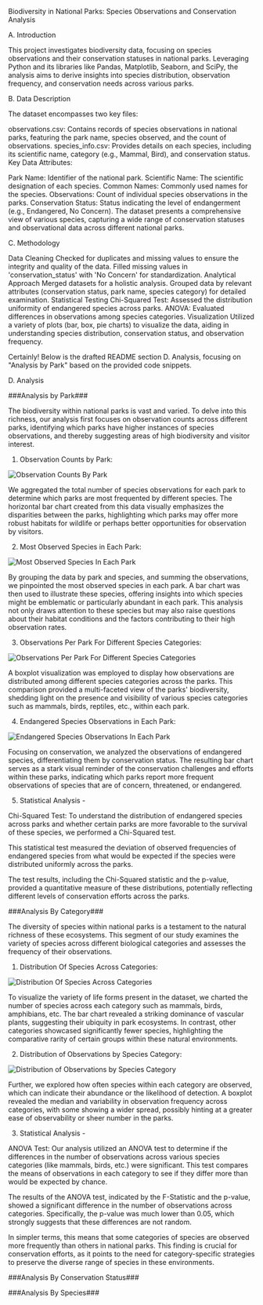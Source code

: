 Biodiversity in National Parks: Species Observations and Conservation Analysis

A. Introduction

This project investigates biodiversity data, focusing on species observations and their conservation statuses in national parks. Leveraging Python and its libraries like Pandas, Matplotlib, Seaborn, and SciPy, the analysis aims to derive insights into species distribution, observation frequency, and conservation needs across various parks.

B. Data Description

The dataset encompasses two key files:

observations.csv: Contains records of species observations in national parks, featuring the park name, species observed, and the count of observations.
species_info.csv: Provides details on each species, including its scientific name, category (e.g., Mammal, Bird), and conservation status.
Key Data Attributes:

Park Name: Identifier of the national park.
Scientific Name: The scientific designation of each species.
Common Names: Commonly used names for the species.
Observations: Count of individual species observations in the parks.
Conservation Status: Status indicating the level of endangerment (e.g., Endangered, No Concern).
The dataset presents a comprehensive view of various species, capturing a wide range of conservation statuses and observational data across different national parks.

C. Methodology

Data Cleaning
Checked for duplicates and missing values to ensure the integrity and quality of the data.
Filled missing values in 'conservation_status' with 'No Concern' for standardization.
Analytical Approach
Merged datasets for a holistic analysis.
Grouped data by relevant attributes (conservation status, park name, species category) for detailed examination.
Statistical Testing
Chi-Squared Test: Assessed the distribution uniformity of endangered species across parks.
ANOVA: Evaluated differences in observations among species categories.
Visualization
Utilized a variety of plots (bar, box, pie charts) to visualize the data, aiding in understanding species distribution, conservation status, and observation frequency.


Certainly! Below is the drafted README section D. Analysis, focusing on "Analysis by Park" based on the provided code snippets.

D. Analysis

###Analysis by Park###

The biodiversity within national parks is vast and varied. To delve into this richness, our analysis first focuses on observation counts across different parks, identifying which parks have higher instances of species observations, and thereby suggesting areas of high biodiversity and visitor interest.

1. Observation Counts by Park: 

![Observation Counts By Park](./Visualizations/Observation_Counts_By_Park.png)

We aggregated the total number of species observations for each park to determine which parks are most frequented by different species. The horizontal bar chart created from this data visually emphasizes the disparities between the parks, highlighting which parks may offer more robust habitats for wildlife or perhaps better opportunities for observation by visitors.

2. Most Observed Species in Each Park: 

![Most Observed Species In Each Park](./Visualizations/Most_Observed_Species_In_Each_Park.png)

By grouping the data by park and species, and summing the observations, we pinpointed the most observed species in each park. A bar chart was then used to illustrate these species, offering insights into which species might be emblematic or particularly abundant in each park. This analysis not only draws attention to these species but may also raise questions about their habitat conditions and the factors contributing to their high observation rates.

3. Observations Per Park For Different Species Categories: 

![Observations Per Park For Different Species Categories](./Visualizations/Observations_Per_Park_For_Different_Species_Categories.png)

A boxplot visualization was employed to display how observations are distributed among different species categories across the parks. This comparison provided a multi-faceted view of the parks' biodiversity, shedding light on the presence and visibility of various species categories such as mammals, birds, reptiles, etc., within each park.


4. Endangered Species Observations in Each Park: 

![Endangered Species Observations In Each Park](./Visualizations/Endangered_Species_Observations_In_Each_Park.png)

Focusing on conservation, we analyzed the observations of endangered species, differentiating them by conservation status. The resulting bar chart serves as a stark visual reminder of the conservation challenges and efforts within these parks, indicating which parks report more frequent observations of species that are of concern, threatened, or endangered.

5. Statistical Analysis - 

Chi-Squared Test: To understand the distribution of endangered species across parks and whether certain parks are more favorable to the survival of these species, we performed a Chi-Squared test. 

This statistical test measured the deviation of observed frequencies of endangered species from what would be expected if the species were distributed uniformly across the parks. 

The test results, including the Chi-Squared statistic and the p-value, provided a quantitative measure of these distributions, potentially reflecting different levels of conservation efforts across the parks.


###Analysis By Category###

The diversity of species within national parks is a testament to the natural richness of these ecosystems. This segment of our study examines the variety of species across different biological categories and assesses the frequency of their observations.

1. Distribution Of Species Across Categories:

![Distribution Of Species Across Categories](./Visualizations/Distribution_Of_Species_Across_Categories.png)

To visualize the variety of life forms present in the dataset, we charted the number of species across each category such as mammals, birds, amphibians, etc. The bar chart revealed a striking dominance of vascular plants, suggesting their ubiquity in park ecosystems. In contrast, other categories showcased significantly fewer species, highlighting the comparative rarity of certain groups within these natural environments.

2. Distribution of Observations by Species Category:

![Distribution of Observations by Species Category](./Visualizations/Distribution_Of_Observations_By_Species_Category.png)

Further, we explored how often species within each category are observed, which can indicate their abundance or the likelihood of detection. A boxplot revealed the median and variability in observation frequency across categories, with some showing a wider spread, possibly hinting at a greater ease of observability or sheer number in the parks.

3. Statistical Analysis -

ANOVA Test: Our analysis utilized an ANOVA test to determine if the differences in the number of observations across various species categories (like mammals, birds, etc.) were significant. This test compares the means of observations in each category to see if they differ more than would be expected by chance.

The results of the ANOVA test, indicated by the F-Statistic and the p-value, showed a significant difference in the number of observations across categories. Specifically, the p-value was much lower than 0.05, which strongly suggests that these differences are not random.

In simpler terms, this means that some categories of species are observed more frequently than others in national parks. This finding is crucial for conservation efforts, as it points to the need for category-specific strategies to preserve the diverse range of species in these environments.


###Analysis By Conservation Status###

###Analysis By Species###
